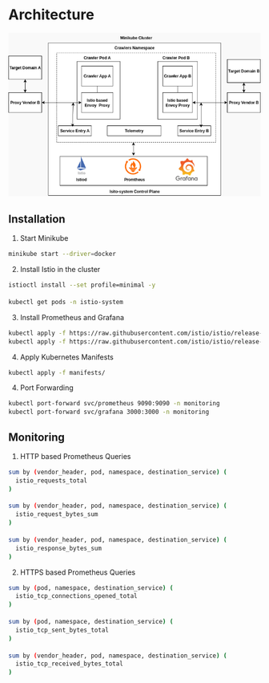 # Architecture

![Diagram](./project1/project1.png)

## Installation

1. Start Minikube

```bash
minikube start --driver=docker
```

2. Install Istio in the cluster

```bash
istioctl install --set profile=minimal -y

kubectl get pods -n istio-system
```
3. Install Prometheus and Grafana

```bash
kubectl apply -f https://raw.githubusercontent.com/istio/istio/release-1.26/samples/addons/prometheus.yaml
kubectl apply -f https://raw.githubusercontent.com/istio/istio/release-1.26/samples/addons/grafana.yaml
```
4. Apply Kubernetes Manifests

```bash
kubectl apply -f manifests/
```

4. Port Forwarding

```bash
kubectl port-forward svc/prometheus 9090:9090 -n monitoring
kubectl port-forward svc/grafana 3000:3000 -n monitoring
```
## Monitoring

1. HTTP based Prometheus Queries

```bash
sum by (vendor_header, pod, namespace, destination_service) (
  istio_requests_total
)

sum by (vendor_header, pod, namespace, destination_service) (
  istio_request_bytes_sum
)

sum by (vendor_header, pod, namespace, destination_service) (
  istio_response_bytes_sum
)

```

2. HTTPS based Prometheus Queries

```bash
sum by (pod, namespace, destination_service) (
  istio_tcp_connections_opened_total
)

sum by (pod, namespace, destination_service) (
  istio_tcp_sent_bytes_total
)

sum by (vendor_header, pod, namespace, destination_service) (
  istio_tcp_received_bytes_total
)
```

